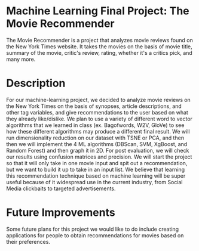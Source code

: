 # Machine Learning Final Project: The Movie Recommender  
The Movie Recommender is a project that analyzes movie reviews found on the New York Times website. It takes the movies on the basis of movie title, summary of the movie, critic's review, rating, whether it's a critics pick, and many more.
# Description
For our machine-learning project, we decided to analyze movie reviews on the New York Times on the basis of synopses, article descriptions, and other tag variables, and give recommendations to the user based on what they already like/dislike. We plan to use a variety of different word to vector algorithms that we learned in class (ex. Bagofwords, W2V, GloVe) to see how these different algorithms may produce a different final result. We will run dimensionality reduction on our dataset with TSNE or PCA, and then then we will implement the 4 ML algorithms (DBScan, SVM, XgBoost, and Random Forest) and then graph it in 2D. For post evaluation, we will check our results using confusion matrices and precision. We will start the project so that it will only take in one movie input and spit out a recommendation, but we want to build it up to take in an input list. We believe that learning this recommendation technique based on machine learning will be super useful because of it widespread use in the current industry, from Social Media clickbaits to targeted advertisements.
# Future Improvements 
Some future plans for this project we would like to do include creating applications for people to obtain recommendations for movies based on their preferences.
